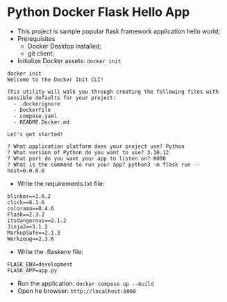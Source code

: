 # Python Docker Flask Hello App
- This project is sample popular flask framework application hello world;
- Prerequisites
    - Docker Desktop installed;
    - git client;
- Initialize Docker assets: ``docker init``
```
docker init
Welcome to the Docker Init CLI!

This utility will walk you through creating the following files with sensible defaults for your project:
  - .dockerignore
  - Dockerfile
  - compose.yaml
  - README.Docker.md

Let's get started!

? What application platform does your project use? Python
? What version of Python do you want to use? 3.10.12
? What port do you want your app to listen on? 8000
? What is the command to run your app? python3 -m flask run --host=0.0.0.0
```
- Write the requirements.txt file:
```
blinker==1.6.2
click==8.1.6
colorama==0.4.6
Flask==2.3.2
itsdangerous==2.1.2
Jinja2==3.1.2
MarkupSafe==2.1.3
Werkzeug==2.3.6
```
- Write the .flaskenv file:
```
FLASK_ENV=development
FLASK_APP=app.py
```
- Run the application: ``docker compose up --build``
- Open he browser: ``http://localhost:8000``